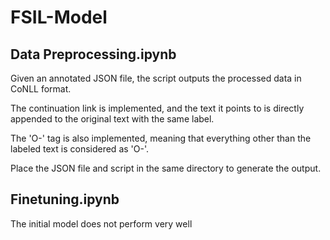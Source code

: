 # FSIL-Model

## Data Preprocessing.ipynb

Given an annotated JSON file, the script outputs the processed data in CoNLL format.

The continuation link is implemented, and the text it points to is directly appended to the original text with the same label. 

The 'O-' tag is also implemented, meaning that everything other than the labeled text is considered as 'O-'.

Place the JSON file and script in the same directory to generate the output.

## Finetuning.ipynb

The initial model does not perform very well
